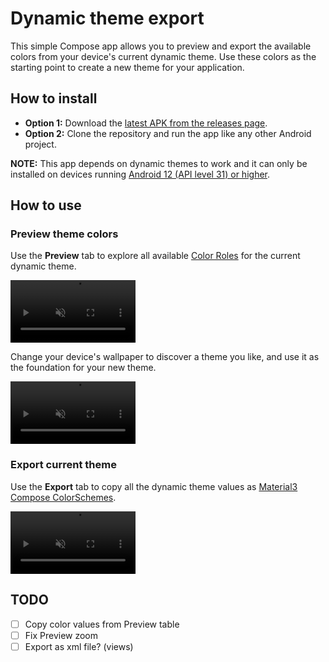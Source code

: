  
# Dynamic theme export

This simple Compose app allows you to preview and export the available colors from your device's current dynamic theme. Use these colors as the starting point to create a new theme for your application.

## How to install

- **Option 1:** Download the [latest APK from the releases page](https://github.com/spun/android-dynamic-theme-export/releases/latest).
- **Option 2:** Clone the repository and run the app like any other Android project.

**NOTE:** This app depends on dynamic themes to work and it can only be installed on devices running [Android 12 (API level 31) or higher](https://developer.android.com/develop/ui/views/theming/dynamic-colors).

## How to use

### Preview theme colors

Use the **Preview** tab to explore all available [Color Roles](https://m3.material.io/styles/color/roles) for the current dynamic theme.

<video src="https://github.com/spun/android-dynamic-theme-export/assets/1004332/ad37bf1f-03b1-4e07-b354-b9e039e5f600" width=200 controls="true" muted="true" loop="true"></video>

Change your device's wallpaper to discover a theme you like, and use it as the foundation for your new theme.

<video src="https://github.com/spun/android-dynamic-theme-export/assets/1004332/960e8fba-e13c-419e-a66e-8c5b7d74484a" width=200 controls="true" muted="true" loop="true"></video>

### Export current theme

Use the **Export** tab to copy all the dynamic theme values as [Material3 Compose ColorSchemes](https://developer.android.com/reference/kotlin/androidx/compose/material3/ColorScheme).

<video src="https://github.com/spun/android-dynamic-theme-export/assets/1004332/a722dbc2-6804-4512-9f0d-3359daa6b58e" width=200 controls="true" muted="true" loop="true"></video>

## TODO

- [ ] Copy color values from Preview table
- [ ] Fix Preview zoom
- [ ] Export as xml file? (views)